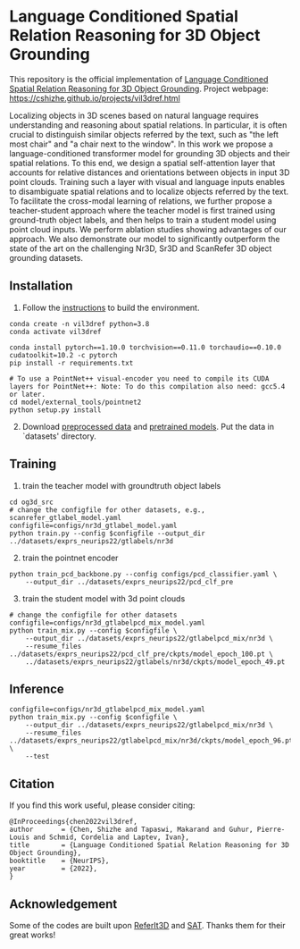 # Language Conditioned Spatial Relation Reasoning for 3D Object Grounding

This repository is the official implementation of [Language Conditioned Spatial Relation Reasoning for 3D Object Grounding](https://arxiv.org/abs/2211.09646). 
Project webpage: https://cshizhe.github.io/projects/vil3dref.html

Localizing objects in 3D scenes based on natural language requires understanding and reasoning about spatial relations. In particular, it is often crucial to distinguish similar objects referred by the text, such as "the left most chair" and "a chair next to the window". In this work we propose a language-conditioned transformer model for grounding 3D objects and their spatial relations. To this end, we design a spatial self-attention layer that accounts for relative distances and orientations between objects in input 3D point clouds. Training such a layer with visual and language inputs enables to disambiguate spatial relations and to localize objects referred by the text. To facilitate the cross-modal learning of relations, we further propose a teacher-student approach where the teacher model is first trained using ground-truth object labels, and then helps to train a student model using point cloud inputs. We perform ablation studies showing advantages of our approach. We also demonstrate our model to significantly outperform the state of the art on the challenging Nr3D, Sr3D and ScanRefer 3D object grounding datasets.


## Installation
1. Follow the [instructions](https://github.com/zyang-ur/SAT#prerequisites) to build the environment.
```
conda create -n vil3dref python=3.8
conda activate vil3dref

conda install pytorch==1.10.0 torchvision==0.11.0 torchaudio==0.10.0 cudatoolkit=10.2 -c pytorch
pip install -r requirements.txt

# To use a PointNet++ visual-encoder you need to compile its CUDA layers for PointNet++: Note: To do this compilation also need: gcc5.4 or later.
cd model/external_tools/pointnet2
python setup.py install
```

2. Download [preprocessed data](https://www.dropbox.com/s/n0m5bpfvea1fg7w/referit3d.tar.gz?dl=0) and [pretrained models](https://www.dropbox.com/s/5zh8wgt7x2iqq76/exprs_neurips22.tar.gz?dl=0). Put the data in `datasets' directory.



## Training
1. train the teacher model with groundtruth object labels
```
cd og3d_src
# change the configfile for other datasets, e.g., scanrefer_gtlabel_model.yaml
configfile=configs/nr3d_gtlabel_model.yaml
python train.py --config $configfile --output_dir ../datasets/exprs_neurips22/gtlabels/nr3d
```

2. train the pointnet encoder
```
python train_pcd_backbone.py --config configs/pcd_classifier.yaml \
    --output_dir ../datasets/exprs_neurips22/pcd_clf_pre
```

3. train the student model with 3d point clouds
```
# change the configfile for other datasets
configfile=configs/nr3d_gtlabelpcd_mix_model.yaml
python train_mix.py --config $configfile \
    --output_dir ../datasets/exprs_neurips22/gtlabelpcd_mix/nr3d \
    --resume_files ../datasets/exprs_neurips22/pcd_clf_pre/ckpts/model_epoch_100.pt \
    ../datasets/exprs_neurips22/gtlabels/nr3d/ckpts/model_epoch_49.pt
```

## Inference
```
configfile=configs/nr3d_gtlabelpcd_mix_model.yaml
python train_mix.py --config $configfile \
    --output_dir ../datasets/exprs_neurips22/gtlabelpcd_mix/nr3d \
    --resume_files ../datasets/exprs_neurips22/gtlabelpcd_mix/nr3d/ckpts/model_epoch_96.pt \
    --test
```

## Citation
If you find this work useful, please consider citing:
```
@InProceedings{chen2022vil3dref,
author       = {Chen, Shizhe and Tapaswi, Makarand and Guhur, Pierre-Louis and Schmid, Cordelia and Laptev, Ivan},
title        = {Language Conditioned Spatial Relation Reasoning for 3D Object Grounding},
booktitle    = {NeurIPS},
year         = {2022},
}
```

## Acknowledgement
Some of the codes are built upon [ReferIt3D](https://github.com/referit3d/referit3d) and [SAT](https://github.com/zyang-ur/SAT).
Thanks them for their great works!
